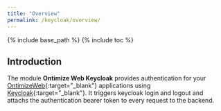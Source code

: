 ```yaml
---
title: "Overview"
permalink: /keycloak/overview/
---
```


{% include base_path %}
{% include toc %}

## Introduction

The module **Ontimize Web Keycloak** provides authentication for your [OntimizeWeb](https://github.com/OntimizeWeb/ontimize-web-ngx){:target="_blank"} applications using [Keycloak](https://www.keycloak.org/){:target="_blank"}. It triggers keycloak login and logout and attachs the authentication bearer token to every request to the backend.
